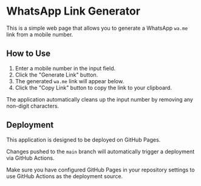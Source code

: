 # WhatsApp Link Generator

This is a simple web page that allows you to generate a WhatsApp `wa.me` link from a mobile number.

## How to Use

1. Enter a mobile number in the input field.
2. Click the "Generate Link" button.
3. The generated `wa.me` link will appear below.
4. Click the "Copy Link" button to copy the link to your clipboard.

The application automatically cleans up the input number by removing any non-digit characters.

## Deployment

This application is designed to be deployed on GitHub Pages.

Changes pushed to the `main` branch will automatically trigger a deployment via GitHub Actions.

Make sure you have configured GitHub Pages in your repository settings to use GitHub Actions as the deployment source. 